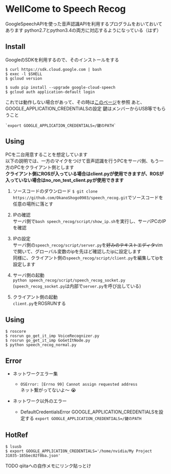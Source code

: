 # WellCome to Speech Recog
GoogleSpeechAPIを使った音声認識APIを利用するプログラムをおいておいてあります
python2.7とpython3.4の両方に対応するようになっている（はず）

## Install
GoogleのSDKを利用するので、そのインストールをする
~~~
$ curl https://sdk.cloud.google.com | bash
$ exec -l $SHELL
$ gcloud version

$ sudo pip install --upgrade google-cloud-speech
$ gcloud auth application-default login
~~~
これでは動作しない場合があって、その時は[このページ](https://qiita.com/j-un/items/dc46b3b766a7afb4080c)を参照
あと、GOOGLE_APPLICATION_CREDENTIALSの設定
鍵はメンバーからUSB等でもらうこと
~~~
`export GOOGLE_APPLICATION_CREDENTIALS=/鍵のPATH`
~~~

## Using
PCを二台用意することを想定しています  
以下の説明では、一方のマイクをつけて音声認識を行うPCをサーバ側、もう一方のPCをクライアント側とします  
**クライアント側にROSが入っている場合はclient.pyが使用できますが、ROSが入っていない場合はno_ron_test_client.pyが使用できます**  

1. ソースコードのダウンロード
`$ git clone https://github.com/OkanoShogo0903/speech_recog.git`でソースコードを任意の場所に落とす

2. IPの確認  
サーバ側で`bash speech_recog/script/show_ip.sh`を実行し、サーバPCのIPを確認  

3. IPの設定  
サーバ側の`speech_recog/script/server.py`を~~好みのテキストエディタ~~vimで開いて、グローバル変数のipを先ほど確認したipに設定します  
同様に、クライアント側の`speech_recog/script/client.py`を編集してipを設定します  

4. サーバ側の起動  
`python speech_recog/script/speech_recog_socket.py`
(`speech_recog_socket.py`は内部で`server.py`を呼び出している)  

5. クライアント側の起動  
`client.py`をROSRUNする

## Using
~~~
$ roscore
$ rosrun go_get_it_imp VoiceRecognizer.py
$ rosrun go_get_it_imp GoGetItNode.py
$ python speech_recog_normal.py
~~~

## Error
- ネットワークエラー集
  - `OSError: [Errno 99] Cannot assign requested address`  
      ネット繋がってないよ〜 :sob:  

- ネットワーク以外のエラー
  - DefaultCredentialsError
    GOOGLE_APPLICATION_CREDENTIALSを設定する
    `export GOOGLE_APPLICATION_CREDENTIALS=/鍵のPATH`

## HotRef
~~~
$ lsusb
$ export GOOGLE_APPLICATION_CREDENTIALS='/home/nvidia/My Project 31035-185bec02f0ba.json'
~~~

TODO qiitaへの自作メモにリンク貼っとけ
